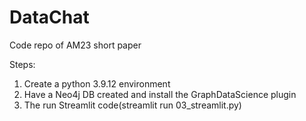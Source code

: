 # DataChat
Code repo of AM23 short paper

Steps:
1. Create a python 3.9.12 environment
2. Have a Neo4j DB created and install the GraphDataScience plugin
3. The run Streamlit 
code(streamlit run 03_streamlit.py)
